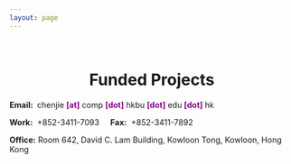 ```yaml
---
layout: page
---
```


<p>&nbsp;</p>
<h1 style="text-align: center;">Funded Projects</h1>

<p><strong>Email:&nbsp;</strong>
chenjie <span style="color:#800080;"><strong>[at]</strong></span> comp <span style="color:#800080;"><strong>[dot]</strong></span> hkbu <span style="color:#800080;"><strong>[dot]</strong></span> edu <span style="color:#800080;"><strong>[dot]</strong></span> hk
</p>

<p><strong> Work:</strong>&nbsp; +852-3411-7093 &nbsp;&nbsp;&nbsp; <strong> Fax:</strong>&nbsp; +852-3411-7892 </p>

<p><strong> Office:</strong> Room 642, David C. Lam Building, Kowloon Tong, Kowloon, Hong Kong</p>
